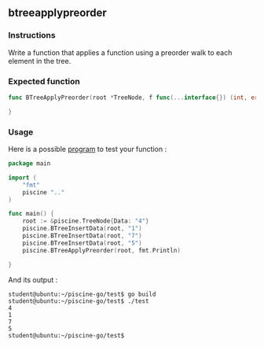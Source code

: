 ## btreeapplypreorder

### Instructions

Write a function that applies a function using a preorder walk to each element in the tree.

### Expected function

```go
func BTreeApplyPreorder(root *TreeNode, f func(...interface{}) (int, error)) {

}
```

### Usage

Here is a possible [program](TODO-LINK) to test your function :

```go
package main

import (
	"fmt"
	piscine ".."
)

func main() {
	root := &piscine.TreeNode{Data: "4"}
	piscine.BTreeInsertData(root, "1")
	piscine.BTreeInsertData(root, "7")
	piscine.BTreeInsertData(root, "5")
	piscine.BTreeApplyPreorder(root, fmt.Println)

}
```

And its output :

```console
student@ubuntu:~/piscine-go/test$ go build
student@ubuntu:~/piscine-go/test$ ./test
4
1
7
5
student@ubuntu:~/piscine-go/test$
```
